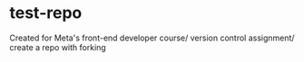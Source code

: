 # test-repo
Created for Meta's front-end developer course/ version control assignment/ create a repo with forking
